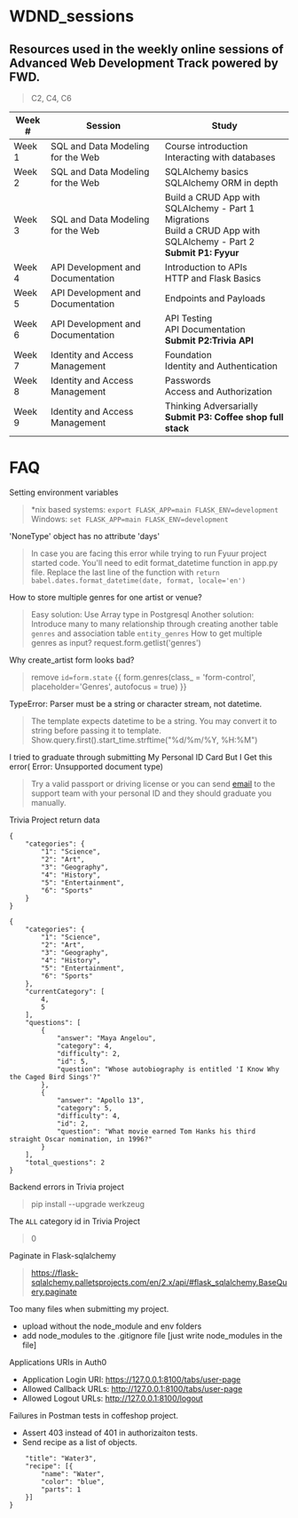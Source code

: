 # WDND_sessions
## Resources used in the weekly online sessions of Advanced Web Development Track powered by FWD.

> C2, C4, C6

Week # | Session | Study
--- | --- | ---
Week 1 | SQL and Data Modeling for the Web	|   Course introduction <br> Interacting with databases
Week 2	| SQL and Data Modeling for the Web |  SQLAlchemy basics <br> SQLAlchemy ORM in depth
Week 3 |	SQL and Data Modeling for the Web |	 Build a CRUD App with SQLAlchemy - Part 1 <br> Migrations <br> Build a CRUD App with SQLAlchemy - Part 2 <br> **Submit P1: Fyyur**
Week 4	| API Development and Documentation	|  Introduction to APIs <br> HTTP and Flask Basics
Week 5 |	API Development and Documentation	|  Endpoints and Payloads
Week 6 |	API Development and Documentation |	 API Testing <br> API Documentation <br> **Submit P2:Trivia API**
Week 7 | 	Identity and Access Management | Foundation <br> Identity and Authentication
Week 8	| Identity and Access Management |	Passwords <br> Access and Authorization
Week 9	| Identity and Access Management |	Thinking Adversarially <br> **Submit P3: Coffee shop full stack**

# FAQ
Setting environment variables
> *nix based systems: 
```export FLASK_APP=main FLASK_ENV=development```
> Windows:
```set FLASK_APP=main FLASK_ENV=development```

'NoneType' object has no attribute 'days'
> In case you are facing this error while trying to run Fyuur project started code.
You'll need to edit format_datetime function in app.py file.
Replace the last line of the function with
```return babel.dates.format_datetime(date, format, locale='en')```

How to store multiple genres for one artist or venue?
> Easy solution: Use Array type in Postgresql
> Another solution: Introduce many to many relationship through creating another table `genres` and association table `entity_genres`
How to get multiple genres as input?
> request.form.getlist('genres')

Why create_artist form looks bad?
> remove `id=form.state`
> {{ form.genres(class_ = 'form-control', placeholder='Genres', autofocus = true) }}

TypeError: Parser must be a string or character stream, not datetime.
> The template expects datetime to be a string. You may convert it to string before passing it to template.
Show.query.first().start_time.strftime("%d/%m/%Y, %H:%M")


I tried to graduate through submitting My Personal ID Card But I Get this error( Error: Unsupported document type)
> Try a valid passport or driving license or you can send [email](fwd-support@udacity.com) to the support team with your personal ID and they should graduate you manually.


Trivia Project return data
```
{
    "categories": {
        "1": "Science",
        "2": "Art",
        "3": "Geography",
        "4": "History",
        "5": "Entertainment",
        "6": "Sports"
    }
}
```
```
{
    "categories": {
        "1": "Science",
        "2": "Art",
        "3": "Geography",
        "4": "History",
        "5": "Entertainment",
        "6": "Sports"
    },
    "currentCategory": [
        4,
        5
    ],
    "questions": [
        {
            "answer": "Maya Angelou",
            "category": 4,
            "difficulty": 2,
            "id": 5,
            "question": "Whose autobiography is entitled 'I Know Why the Caged Bird Sings'?"
        },
        {
            "answer": "Apollo 13",
            "category": 5,
            "difficulty": 4,
            "id": 2,
            "question": "What movie earned Tom Hanks his third straight Oscar nomination, in 1996?"
        }
    ],
    "total_questions": 2
}
```

Backend errors in Trivia project
> pip install --upgrade werkzeug

The `ALL` category id in Trivia Project
> 0

Paginate in Flask-sqlalchemy
> https://flask-sqlalchemy.palletsprojects.com/en/2.x/api/#flask_sqlalchemy.BaseQuery.paginate

Too many files when submitting my project.
* upload without the node_module and env folders
* add node_modules to the .gitignore file [just write node_modules in the file]

Applications URIs in Auth0
* Application Login URI: https://127.0.0.1:8100/tabs/user-page
* Allowed Callback URLs: http://127.0.0.1:8100/tabs/user-page
* Allowed Logout URLs: http://127.0.0.1:8100/logout


Failures in Postman tests in coffeshop project.
* Assert 403 instead of 401 in authorizaiton tests.
* Send recipe as a list of objects.
```{
    "title": "Water3",
    "recipe": [{
        "name": "Water",
        "color": "blue",
        "parts": 1
    }]
}
```



